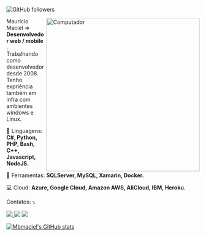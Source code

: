 ![GitHub followers](https://img.shields.io/github/followers/mbmaciel?style=social)


<img src="https://raw.githubusercontent.com/MicaelliMedeiros/micaellimedeiros/master/image/computer-illustration.png" min-width="400px" max-width="400px" width="400px" align="right" alt="Computador">

<p align="left"> 
  Mauricio Maciel => <strong>Desenvolvedor web / mobile </strong>.<br>
  Trabalhando como desenvolvedor desde 2008. Tenho expriência também em infra com ambientes windows e Linux.
</p>

<p align="left">
  🦄 Linguagens: <strong>C#, Python, PHP, Bash, C++, Javascript, NodeJS.</strong>
</p>

<p align="left">
  💼 Ferramentas: <strong>SQLServer, MySQL, Xamarin, Docker.</strong>
</p>

<p align="left">
  💻 Cloud: <strong>Azure, Google Cloud, Amazon AWS, AliCloud, IBM, Heroku.</strong>
</p>

<p align="left">
     Contatos: ⤵️
</p>

<p align="left">
  <a href="mailto:mbmaciel@gmail.com?subject=Ola" target="_blank" alt="Gmail">
  <img src="https://img.shields.io/badge/-Gmail-FF0000?style=flat-square&labelColor=FF0000&logo=gmail&logoColor=white&link="/>
  </a>

  <a href="https://www.linkedin.com/in/mbmaciel/" target="_blank" alt="Linkedin">
  <img src="https://img.shields.io/badge/-Linkedin-0e76a8?style=flat-square&logo=Linkedin&logoColor=white&link="/></a>

  <a href="https://api.whatsapp.com/send?phone=5521982957672" target="_blank" alt="WhatsApp">
  <img src="https://img.shields.io/badge/-WhatsApp-25d366?style=flat-square&labelColor=25d366&logo=whatsapp&logoColor=white&link=API-DO-SEU-WHATSAPP"/></a>

</p>  

[![Mbmaciel's GitHub stats](https://github-readme-stats.vercel.app/api?username=mbmaciel)](https://github.com/mbmaciel)

